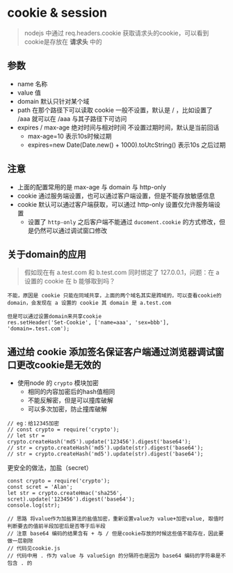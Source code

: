 # cookie & session
> nodejs 中通过 req.headers.cookie 获取请求头的cookie，可以看到cookie是存放在 __请求头__ 中的

## 参数
- name 名称
- value 值
- domain 默认只针对某个域
- path 在那个路径下可以读取 cookie 一般不设置，默认是 / ，比如设置了 /aaa 就可以在 /aaa 与其子路径下可访问
- expires / max-age 绝对时间与相对时间 不设置过期时间，默认是当前回话
    - max-age=10  表示10s时候过期
    - expires=new Date(Date.new() + 1000).toUtcString() 表示10s 之后过期

## 注意
- 上面的配置常用的是 max-age 与 domain 与 http-only
- cookie 通过服务端设置，也可以通过客户端设置，但是不能存放敏感信息
- cookie 默认可以通过客户端获取，可以通过 http-only 设置仅允许服务端设置
    - 设置了 `http-only` 之后客户端不能通过 `ducoment.cookie` 的方式修改，但是仍然可以通过调试窗口修改

## 关于domain的应用
> 假如现在有 a.test.com 和 b.test.com 同时绑定了 127.0.0.1，问题：在 a 设置的 cookie 在 b 能够取到吗？

```
不能，原因是 cookie 只能在同域共享，上面的两个域名其实是跨域的，可以查看cookie的domain，会发现在 a 设置的 cookie 其 domain 是 a.test.com
```

```
但是可以通过设置domain来共享cookie
res.setHeader('Set-Cookie', ['name=aaa', 'sex=bbb'], 'domain=.test.com');
```

## 通过给 cookie 添加签名保证客户端通过浏览器调试窗口更改cookie是无效的
- 使用node 的 `crypto` 模块加密
    - 相同的内容加密后的hash值相同
    - 不能反解密，但是可以撞库破解
    - 可以多次加密，防止撞库破解

```
// eg：给12345加密
// const crypto = require('crypto');
// let str = crypto.createHash('md5').update('123456').digest('base64');
// str = crypto.createHash('md5').update(str).digest('base64');
// str = crypto.createHash('md5').update(str).digest('base64');
```

更安全的做法，加盐（secret）

```
const crypto = require('crypto');
const scret = 'Alan';
let str = crypto.createHmac('sha256', scret).update('123456').digest('base64');
console.log(str);
```

```
// 思路 将value作为加盐算法的盐值加密，重新设置value为 value+加密value, 取值时判断要去的值前半段加密后是否等于后半段
// 注意 base64 编码的结果含有 + 与 / 但是cookie存放的时候这些值不能存在，因此要做一层剔除
// 代码见cookie.js
// 代码中用 . 作为 value 与 valueSign 的分隔符也是因为 base64 编码的字符串是不包含 . 的
```

